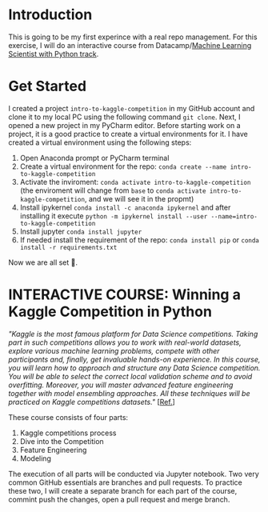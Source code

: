 # Introduction
This is going to be my first experince with a real repo management. For this exercise, I will do an interactive course from Datacamp/[Machine Learning Scientist with Python track](https://app.datacamp.com/learn/career-tracks/machine-learning-scientist-with-python?version=1).

# Get Started
I created a project `intro-to-kaggle-competition` in my GitHub account and clone it to my local PC using the following command `git clone`. Next, I opened a new project in my PyCharm editor. Before starting work on a project, it is a good practice to create a virtual environments for it. I have created a virtual environment using the following steps:
1.  Open Anaconda prompt or PyCharm terminal
2.  Create a virtual environment for the repo: `conda create --name intro-to-kaggle-competition`
3.  Activate the inviroment: `conda activate intro-to-kaggle-competition` (the enviroment will change from `base` to `conda activate intro-to-kaggle-competition`, and we will see it in the propmt)
4.  Install ipykernel `conda install -c anaconda ipykernel` and after installing it execute `python -m ipykernel install --user --name=intro-to-kaggle-competition`
5.  Install jupyter `conda install jupyter`
6.  If needed install the requirement of the repo: `conda install pip` or `conda install -r requirements.txt`

Now we are all set 🦾.

# INTERACTIVE COURSE: Winning a Kaggle Competition in Python
_"Kaggle is the most famous platform for Data Science competitions. Taking part in such competitions allows you to work with real-world datasets, explore various machine learning problems, compete with other participants and, finally, get invaluable hands-on experience. In this course, you will learn how to approach and structure any Data Science competition. You will be able to select the correct local validation scheme and to avoid overfitting. Moreover, you will master advanced feature engineering together with model ensembling approaches. All these techniques will be practiced on Kaggle competitions datasets."_ [[Ref.](https://app.datacamp.com/learn/courses/winning-a-kaggle-competition-in-python)]

These course consists of four parts:
1. Kaggle competitions process
2. Dive into the Competition
3. Feature Engineering
4. Modeling

The execution of all parts will be conducted via Jupyter notebook. Two very common GitHub essentials are branches and pull requests. To practice these two, I will create a separate branch for each part of the course, commint push the changes, open a pull request and merge branch.

